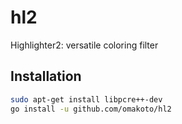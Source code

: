 # hl2
Highlighter2: versatile coloring filter

## Installation

```sh
sudo apt-get install libpcre++-dev
go install -u github.com/omakoto/hl2
```